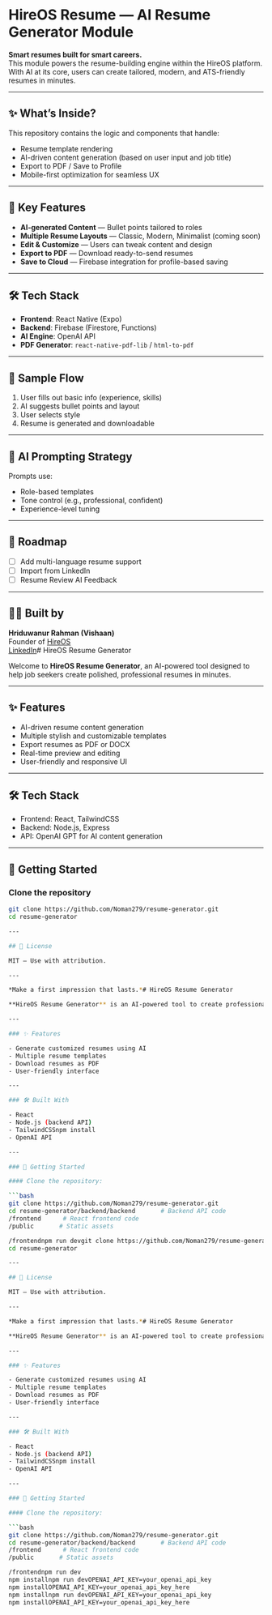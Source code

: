 # HireOS Resume — AI Resume Generator Module

**Smart resumes built for smart careers.**  
This module powers the resume-building engine within the HireOS platform. With AI at its core, users can create tailored, modern, and ATS-friendly resumes in minutes.

---

## ✨ What’s Inside?

This repository contains the logic and components that handle:
- Resume template rendering
- AI-driven content generation (based on user input and job title)
- Export to PDF / Save to Profile
- Mobile-first optimization for seamless UX

---

## 🔑 Key Features

- **AI-generated Content** — Bullet points tailored to roles
- **Multiple Resume Layouts** — Classic, Modern, Minimalist (coming soon)
- **Edit & Customize** — Users can tweak content and design
- **Export to PDF** — Download ready-to-send resumes
- **Save to Cloud** — Firebase integration for profile-based saving

---

## 🛠️ Tech Stack

- **Frontend**: React Native (Expo)
- **Backend**: Firebase (Firestore, Functions)
- **AI Engine**: OpenAI API
- **PDF Generator**: `react-native-pdf-lib` / `html-to-pdf`

---

## 📲 Sample Flow

1. User fills out basic info (experience, skills)
2. AI suggests bullet points and layout
3. User selects style
4. Resume is generated and downloadable

---

## 🧠 AI Prompting Strategy

Prompts use:
- Role-based templates
- Tone control (e.g., professional, confident)
- Experience-level tuning

---

## 🚀 Roadmap

- [ ] Add multi-language resume support
- [ ] Import from LinkedIn
- [ ] Resume Review AI Feedback

---

## 👨‍💻 Built by

**Hriduwanur Rahman (Vishaan)**  
Founder of [HireOS](https://github.com/Noman279)  
[LinkedIn](https://www.linkedin.com/in/hriduwanur-rahman-b34348364)# HireOS Resume Generator

Welcome to **HireOS Resume Generator**, an AI-powered tool designed to help job seekers create polished, professional resumes in minutes.

---

## ✨ Features

- AI-driven resume content generation
- Multiple stylish and customizable templates
- Export resumes as PDF or DOCX
- Real-time preview and editing
- User-friendly and responsive UI

---

## 🛠️ Tech Stack

- Frontend: React, TailwindCSS
- Backend: Node.js, Express
- API: OpenAI GPT for AI content generation

---

## 🚀 Getting Started

### Clone the repository
```bash
git clone https://github.com/Noman279/resume-generator.git
cd resume-generator

---

## 📄 License

MIT — Use with attribution.

---

*Make a first impression that lasts.*# HireOS Resume Generator

**HireOS Resume Generator** is an AI-powered tool to create professional resumes quickly and easily, helping job seekers build standout CVs.

---

### ✨ Features

- Generate customized resumes using AI
- Multiple resume templates
- Download resumes as PDF
- User-friendly interface

---

### 🛠️ Built With

- React
- Node.js (backend API)
- TailwindCSSnpm install
- OpenAI API

---

### 🚀 Getting Started

#### Clone the repository:

```bash
git clone https://github.com/Noman279/resume-generator.git
cd resume-generator/backend/backend       # Backend API code
/frontend      # React frontend code
/public       # Static assets

/frontendnpm run devgit clone https://github.com/Noman279/resume-generator.git
cd resume-generator

---

## 📄 License

MIT — Use with attribution.

---

*Make a first impression that lasts.*# HireOS Resume Generator

**HireOS Resume Generator** is an AI-powered tool to create professional resumes quickly and easily, helping job seekers build standout CVs.

---

### ✨ Features

- Generate customized resumes using AI
- Multiple resume templates
- Download resumes as PDF
- User-friendly interface

---

### 🛠️ Built With

- React
- Node.js (backend API)
- TailwindCSSnpm install
- OpenAI API

---

### 🚀 Getting Started

#### Clone the repository:

```bash
git clone https://github.com/Noman279/resume-generator.git
cd resume-generator/backend/backend       # Backend API code
/frontend      # React frontend code
/public       # Static assets

/frontendnpm run dev
npm installnpm run devOPENAI_API_KEY=your_openai_api_key
npm installOPENAI_API_KEY=your_openai_api_key_here
npm installnpm run devOPENAI_API_KEY=your_openai_api_key
npm installOPENAI_API_KEY=your_openai_api_key_here

